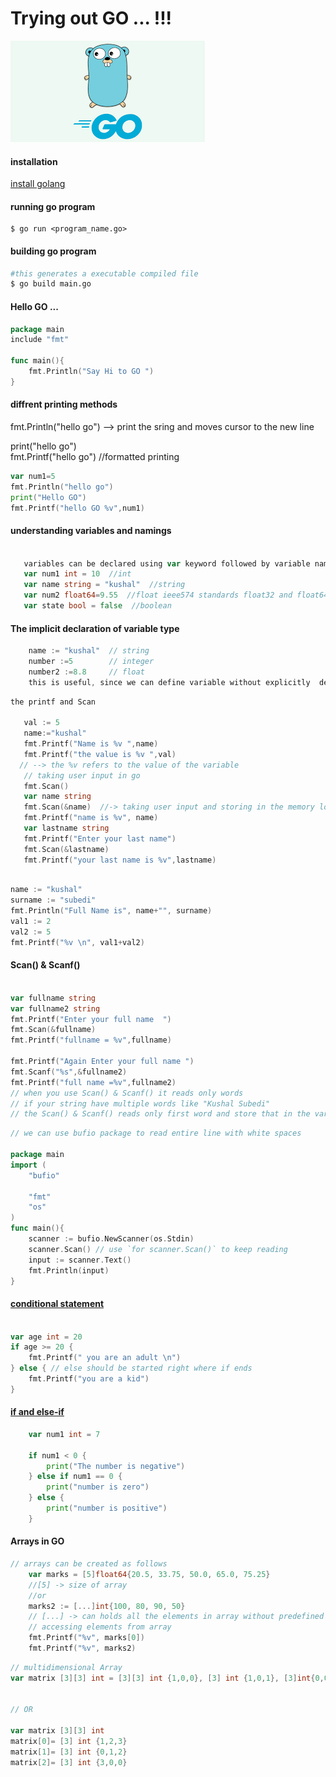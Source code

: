 # Trying out GO ... !!! 

![Golang image](./go.png "GO")

#### installation 
[install golang](https://go.dev/)

#### running go program 
```
$ go run <program_name.go>
```
#### building go program 
```sh
#this generates a executable compiled file 
$ go build main.go
```


#### Hello GO ...
```go 
package main 
include "fmt"

func main(){
    fmt.Println("Say Hi to GO ")
}

```
#### diffrent printing methods 
<p> fmt.Println("hello go") --> print the sring and moves cursor to the new line 
</p>

<p> print("hello go")
<br>
fmt.Printf("hello go") //formatted printing
</p>

```go
var num1=5
fmt.Println("hello go")
print("Hello GO")
fmt.Printf("hello GO %v",num1)

```



#### understanding variables and namings
``` go 

   variables can be declared using var keyword followed by variable name and the type of varaible
   var num1 int = 10  //int
   var name string = "kushal"  //string
   var num2 float64=9.55  //float ieee574 standards float32 and float64 are available 
   var state bool = false  //boolean
```

#### The implicit declaration of variable type

``` go
	name := "kushal"  // string	
    number :=5        // integer	
    number2 :=8.8     // float	
    this is useful, since we can define variable without explicitly  defining their datatypes


```

```go 
the printf and Scan

   val := 5
   name:="kushal"
   fmt.Printf("Name is %v ",name)
   fmt.Printf("the value is %v ",val)
  // --> the %v refers to the value of the variable
   // taking user input in go
   fmt.Scan()
   var name string
   fmt.Scan(&name)  //-> taking user input and storing in the memory location
   fmt.Printf("name is %v", name)
   var lastname string 
   fmt.Printf("Enter your last name")
   fmt.Scan(&lastname)
   fmt.Printf("your last name is %v",lastname)

```
```go 

name := "kushal"
surname := "subedi"
fmt.Println("Full Name is", name+"", surname)
val1 := 2
val2 := 5
fmt.Printf("%v \n", val1+val2)
```
#### Scan() & Scanf()
```go 

var fullname string
var fullname2 string 
fmt.Printf("Enter your full name  ")
fmt.Scan(&fullname)
fmt.Printf("fullname = %v",fullname)

fmt.Printf("Again Enter your full name ")
fmt.Scanf("%s",&fullname2)
fmt.Printf("full name =%v",fullname2)
// when you use Scan() & Scanf() it reads only words 
// if your string have multiple words like "Kushal Subedi"
// the Scan() & Scanf() reads only first word and store that in the variabble and reads another word in another variable 
```

``` go
// we can use bufio package to read entire line with white spaces 

package main
import (
    "bufio"
 
    "fmt"
    "os"
)
func main(){
    scanner := bufio.NewScanner(os.Stdin)
    scanner.Scan() // use `for scanner.Scan()` to keep reading
    input := scanner.Text()
    fmt.Println(input)
}
```
#### <u> conditional statement </u>

```go 

var age int = 20
if age >= 20 {
	fmt.Printf(" you are an adult \n")
} else { // else should be started right where if ends
	fmt.Printf("you are a kid")
}
```
 #### <u>if and else-if</u> 
```go 
	var num1 int = 7

	if num1 < 0 {
		print("The number is negative")
	} else if num1 == 0 {
		print("number is zero")
	} else {
		print("number is positive")
	}
```
#### Arrays in GO 

``` go
// arrays can be created as follows
    var marks = [5]float64{20.5, 33.75, 50.0, 65.0, 75.25}
    //[5] -> size of array
	//or
	marks2 := [...]int{100, 80, 90, 50}
    // [...] -> can holds all the elements in array without predefined size
    // accessing elements from array
	fmt.Printf("%v", marks[0])
	fmt.Printf("%v", marks2)
```
```go 
// multidimensional Array 
var matrix [3][3] int = [3][3] int {1,0,0}, [3] int {1,0,1}, [3]int{0,0,1} 


// OR 

var matrix [3][3] int 
matrix[0]= [3] int {1,2,3}
matrix[1]= [3] int {0,1,2}
matrix[2]= [3] int {3,0,0}


```



